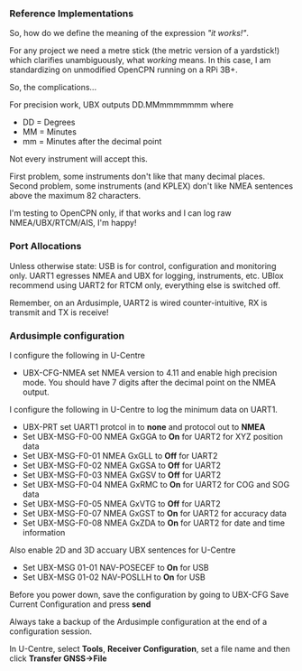 ### Reference Implementations
So, how do we define the meaning of the expression _"it works!"_.

For any project we need a metre stick (the metric version of a yardstick!) which 
clarifies unambiguously, what _working_ means. In this case, I am standardizing on
unmodified OpenCPN running on a RPi 3B+.

So, the complications...

For precision work, UBX outputs DD.MMmmmmmmm where 
- DD = Degrees
- MM = Minutes
- mm = Minutes after the decimal point

Not every instrument will accept this.

First problem, some instruments don't like that many decimal places.
Second problem, some instruments (and KPLEX) don't like NMEA sentences above the maximum 82 characters.

I'm testing to OpenCPN only, if that works and I can log raw NMEA/UBX/RTCM/AIS, I'm happy!

### Port Allocations
Unless otherwise state:
USB is for control, configuration and monitoring only.
UART1 egresses NMEA and UBX for logging, instruments, etc.
UBlox recommend using UART2 for RTCM only, everything else is switched off. 

Remember, on an Ardusimple, UART2 is wired counter-intuitive, RX is transmit and TX is receive!


### Ardusimple configuration
I configure the following in U-Centre

- UBX-CFG-NMEA set NMEA version to 4.11 and enable high precision mode. You should have 7 digits after the decimal point on the NMEA output.

I configure the following in U-Centre to log the minimum data on UART1.

- UBX-PRT set UART1 protcol in to **none** and protocol out to **NMEA** 
- Set UBX-MSG-F0-00 NMEA GxGGA to **On** for UART2 for XYZ position data
- Set UBX-MSG-F0-01 NMEA GxGLL to **Off** for UART2
- Set UBX-MSG-F0-02 NMEA GxGSA to **Off** for UART2
- Set UBX-MSG-F0-03 NMEA GxGSV to **Off** for UART2
- Set UBX-MSG-F0-04 NMEA GxRMC to **On** for UART2 for COG and SOG data
- Set UBX-MSG-F0-05 NMEA GxVTG to **Off** for UART2
- Set UBX-MSG-F0-07 NMEA GxGST to **On** for UART2 for accuracy data
- Set UBX-MSG-F0-08 NMEA GxZDA to **On** for UART2 for date and time information

Also enable 2D and 3D accuary UBX sentences for U-Centre

- Set UBX-MSG 01-01 NAV-POSECEF to **On** for USB
- Set UBX-MSG 01-02 NAV-POSLLH to **On** for USB

Before you power down, save the configuration by going to UBX-CFG Save Current Configuration and press **send**

Always take a backup of the Ardusimple configuration at the end of a configuration session. 

In U-Centre, select **Tools**, **Receiver Configuration**, set a file name and then click **Transfer GNSS->File**


 
